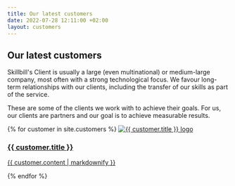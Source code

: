 ```yaml
---
title: Our latest customers
date: 2022-07-28 12:11:00 +02:00
layout: customers
---
```


## Our latest customers

Skillbill's Client is usually a large (even multinational) or medium-large company, most often with a strong technological focus. We favour long-term relationships with our clients, including the transfer of our skills as part of the service.

These are some of the clients we work with to achieve their goals. For us, our clients are partners and our goal is to achieve measurable results.


<div class="customers-container">
  {% for customer in site.customers %}
    <a href="{{ customer.link }}" target="_blank" rel="noopener noreferrer">
      <img src="{{ customer.image }}" alt="{{ customer.title }} logo" loading="lazy">
      <div>
        <h3>{{ customer.title }}</h3>
        <p>
          {{ customer.content | markdownify }}
        </p>
      </div>
    </a>
  {% endfor %}
</div>
